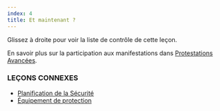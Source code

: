```yaml
---
index: 4
title: Et maintenant ?
---
```

Glissez à droite pour voir la liste de contrôle de cette leçon.

En savoir plus sur la participation aux manifestations dans [Protestations Avancées](umbrella://work/protests/advanced).

### LEÇONS CONNEXES

*   [Planification de la Sécurité](umbrella://assess-your-risk/security-planning)
*   [Équipement de protection](umbrella://travel/protective-equipment)